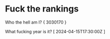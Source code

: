 # Fuck the rankings

Who the hell am I?
{ 3030170 }

What fucking year is it?
[ 2024-04-15T17:30:00Z ]
